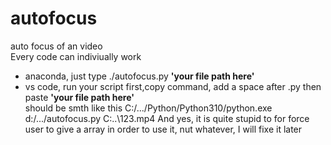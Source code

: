 # autofocus
auto focus of an video <br>
Every code can indiviually work <br>

  - anaconda, just type ./autofocus.py **'your file path here'**
  - vs code, run your script first,copy command, add a space after .py then paste **'your file path here'**<br>
  should be smth like this C:/.../Python/Python310/python.exe d:/.../autofocus.py C:\..\123.mp4
And yes, it is quite stupid to for force user to give a array in order to use it, nut whatever, I will fixe it later
